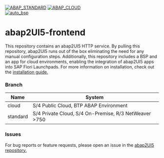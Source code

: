 [![ABAP_STANDARD](https://github.com/abap2UI5/frontend/actions/workflows/ABAP_STANDARD.yaml/badge.svg?branch=standard)](https://github.com/abap2UI5/frontend/actions/workflows/ABAP_STANDARD.yaml)
[![ABAP_CLOUD](https://github.com/abap2UI5/frontend/actions/workflows/ABAP_CLOUD.yaml/badge.svg?branch=cloud)](https://github.com/abap2UI5/frontend/actions/workflows/ABAP_CLOUD.yaml)
<br>
[![auto_bsp](https://github.com/abap2UI5/frontend/actions/workflows/auto_bsp.yaml/badge.svg?branch=cloud)](https://github.com/abap2UI5/frontend/actions/workflows/auto_bsp.yaml)

# abap2UI5-frontend

This repository contains an abap2UI5 HTTP service. By pulling this repository, abap2UI5 runs out of the box eliminating the need for any manual configuration steps. Additionally, this repository includes a BSP and an app for cloud environments, enabling the integration of abap2UI5 apps into SAP Fiori Launchpads. For more information on installation, check out the [installation guide.](https://abap2ui5.github.io/docs/configuration/installation.html)

### Branch

| Name    | System                | 
|-----------| ----------------------------|
| cloud     | S/4 Public Cloud, BTP ABAP Environment |
| standard  | S/4 Private Cloud, S/4 On-Premise, R/3 NetWeaver >750    |

### Issues
For bug reports or feature requests, please open an issue in the [abap2UI5 repository.](https://github.com/abap2UI5/abap2UI5/issues)

